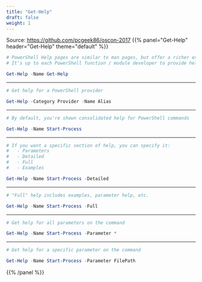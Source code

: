 ```yaml
---
title: "Get-Help"
draft: false
weight: 1
---
```


Source: https://github.com/pcgeek86/oscon-2017
{{% panel="Get-Help" header="Get-Help" theme="default" %}}
```powershell
# PowerShell Help pages are similar to man pages, but offer a richer experience.
# It's up to each PowerShell function / module developer to provide help.

Get-Help -Name Get-Help
```
------------

```powershell
# Get help for a PowerShell provider

Get-Help -Category Provider -Name Alias
```

------------

```powershell
# By default, you're shown consolidated help for PowerShell commands

Get-Help -Name Start-Process
```
------------

```powershell
# If you want a specific section of help, you can specify it:
#   - Parameters
#   - Detailed
#   - Full
#   - Examples

Get-Help -Name Start-Process -Detailed
```

------------

```powershell
# "Full" help includes examples, parameter help, etc.

Get-Help -Name Start-Process -Full
```

------------

```powershell
# Get help for all parameters on the command

Get-Help -Name Start-Process -Parameter *
```
------------

```powershell
# Get help for a specific parameter on the command

Get-Help -Name Start-Process -Parameter FilePath
```
{{% /panel %}}